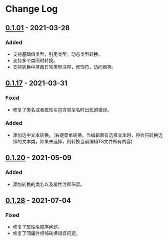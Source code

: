 # Change Log

## [0.1.01] - 2021-03-28
### Added
- 支持基础值类型，引用类型，动态类型转换。
- 支持多个类同时转换。
- 支持转换中屏蔽日常类型注释，修饰符，访问器等。

## [0.1.17] - 2021-03-31
### Fixed
- 修复了类名或者属性名包含类型名时出现的错误。
### Added
- 添加选中文本转换。(右键菜单转换，当编辑器有选择文本时，将会只转换选择的文本类，如果未选择，则转换当前编辑TS文件所有内容)

## [0.1.20] - 2021-05-09
### Added
- 添加转换的类名以及属性注释保留。

## [0.1.28] - 2021-07-04
### Fixed
- 修复了属性名顺序问题。
- 修复了同属性相邻转换错误问题。

[Beta]: https://github.com/olivierlacan/keep-a-changelog/compare/v0.0.01...HEAD
[0.1.01]: https://github.com/olivierlacan/keep-a-changelog/compare/v0.0.01...v0.1.01
[0.1.17]: https://github.com/olivierlacan/keep-a-changelog/compare/v0.1.01...v0.1.17
[0.1.20]: https://github.com/olivierlacan/keep-a-changelog/compare/v0.1.17...v0.1.20
[0.1.28]: https://github.com/olivierlacan/keep-a-changelog/compare/v0.1.20...v0.1.28
